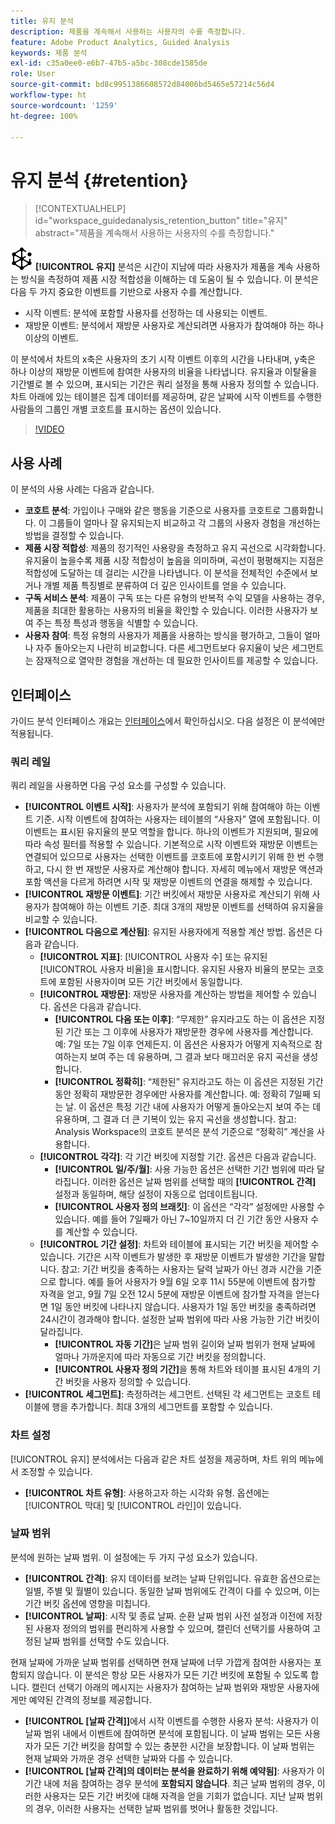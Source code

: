 ```yaml
---
title: 유지 분석
description: 제품을 계속해서 사용하는 사용자의 수를 측정합니다.
feature: Adobe Product Analytics, Guided Analysis
keywords: 제품 분석
exl-id: c35a0ee0-e6b7-47b5-a5bc-308cde1585de
role: User
source-git-commit: bd8c9951386608572d84006bd5465e57214c56d4
workflow-type: ht
source-wordcount: '1259'
ht-degree: 100%

---
```


# 유지 분석 {#retention}

<!-- markdownlint-disable MD034 -->

>[!CONTEXTUALHELP]
>id="workspace_guidedanalysis_retention_button"
>title="유지"
>abstract="제품을 계속해서 사용하는 사용자의 수를 측정합니다."

<!-- markdownlint-enable MD034 -->

![유지](/help/assets/icons/Retention.svg) **[!UICONTROL 유지]** 분석은 시간이 지남에 따라 사용자가 제품을 계속 사용하는 방식을 측정하여 제품 시장 적합성을 이해하는 데 도움이 될 수 있습니다. 이 분석은 다음 두 가지 중요한 이벤트를 기반으로 사용자 수를 계산합니다.

* 시작 이벤트: 분석에 포함할 사용자를 선정하는 데 사용되는 이벤트.
* 재방문 이벤트: 분석에서 재방문 사용자로 계산되려면 사용자가 참여해야 하는 하나 이상의 이벤트.

이 분석에서 차트의 x축은 사용자의 초기 시작 이벤트 이후의 시간을 나타내며, y축은 하나 이상의 재방문 이벤트에 참여한 사용자의 비율을 나타냅니다. 유지율과 이탈율을 기간별로 볼 수 있으며, 표시되는 기간은 쿼리 설정을 통해 사용자 정의할 수 있습니다. 차트 아래에 있는 테이블은 집계 데이터를 제공하며, 같은 날짜에 시작 이벤트를 수행한 사람들의 그룹인 개별 코호트를 표시하는 옵션이 있습니다.

>[!VIDEO](https://video.tv.adobe.com/v/3430503/?quality=12&learn=on)


## 사용 사례

이 분석의 사용 사례는 다음과 같습니다.

* **코호트 분석**: 가입이나 구매와 같은 행동을 기준으로 사용자를 코호트로 그룹화합니다. 이 그룹들이 얼마나 잘 유지되는지 비교하고 각 그룹의 사용자 경험을 개선하는 방법을 결정할 수 있습니다.
* **제품 시장 적합성**: 제품의 정기적인 사용량을 측정하고 유지 곡선으로 시각화합니다. 유지율이 높을수록 제품 시장 적합성이 높음을 의미하며, 곡선이 평평해지는 지점은 적합성에 도달하는 데 걸리는 시간을 나타냅니다. 이 분석을 전체적인 수준에서 보거나 개별 제품 특징별로 분류하여 더 깊은 인사이트를 얻을 수 있습니다.
* **구독 서비스 분석**: 제품이 구독 또는 다른 유형의 반복적 수익 모델을 사용하는 경우, 제품을 최대한 활용하는 사용자의 비율을 확인할 수 있습니다. 이러한 사용자가 보여 주는 특정 특성과 행동을 식별할 수 있습니다.
* **사용자 참여**: 특정 유형의 사용자가 제품을 사용하는 방식을 평가하고, 그들이 얼마나 자주 돌아오는지 나란히 비교합니다. 다른 세그먼트보다 유지율이 낮은 세그먼트는 잠재적으로 열악한 경험을 개선하는 데 필요한 인사이트를 제공할 수 있습니다.

## 인터페이스

가이드 분석 인터페이스 개요는 [인터페이스](../overview.md#interface)에서 확인하십시오. 다음 설정은 이 분석에만 적용됩니다.

### 쿼리 레일

쿼리 레일을 사용하면 다음 구성 요소를 구성할 수 있습니다.

* **[!UICONTROL 이벤트 시작]**: 사용자가 분석에 포함되기 위해 참여해야 하는 이벤트 기준. 시작 이벤트에 참여하는 사용자는 테이블의 “사용자” 열에 포함됩니다. 이 이벤트는 표시된 유지율의 분모 역할을 합니다. 하나의 이벤트가 지원되며, 필요에 따라 속성 필터를 적용할 수 있습니다. 기본적으로 시작 이벤트와 재방문 이벤트는 연결되어 있으므로 사용자는 선택한 이벤트를 코호트에 포함시키기 위해 한 번 수행하고, 다시 한 번 재방문 사용자로 계산해야 합니다. 자세히 메뉴에서 재방문 액션과 포함 액션을 다르게 하려면 시작 및 재방문 이벤트의 연결을 해제할 수 있습니다.
* **[!UICONTROL 재방문 이벤트]**: 기간 버킷에서 재방문 사용자로 계산되기 위해 사용자가 참여해야 하는 이벤트 기준. 최대 3개의 재방문 이벤트를 선택하여 유지율을 비교할 수 있습니다.
* **[!UICONTROL 다음으로 계산됨]**: 유지된 사용자에게 적용할 계산 방법. 옵션은 다음과 같습니다.
   * **[!UICONTROL 지표]**: [!UICONTROL 사용자 수] 또는 유지된 [!UICONTROL 사용자 비율]을 표시합니다. 유지된 사용자 비율의 분모는 코호트에 포함된 사용자이며 모든 기간 버킷에서 동일합니다.
   * **[!UICONTROL 재방문]**: 재방문 사용자를 계산하는 방법을 제어할 수 있습니다. 옵션은 다음과 같습니다.
      * **[!UICONTROL 다음 또는 이후]**: “무제한” 유지라고도 하는 이 옵션은 지정된 기간 또는 그 이후에 사용자가 재방문한 경우에 사용자를 계산합니다. 예: 7일 또는 7일 이후 언제든지. 이 옵션은 사용자가 어떻게 지속적으로 참여하는지 보여 주는 데 유용하며, 그 결과 보다 매끄러운 유지 곡선을 생성합니다.
      * **[!UICONTROL 정확히]**: “제한된” 유지라고도 하는 이 옵션은 지정된 기간 동안 정확히 재방문한 경우에만 사용자를 계산합니다. 예: 정확히 7일째 되는 날. 이 옵션은 특정 기간 내에 사용자가 어떻게 돌아오는지 보여 주는 데 유용하며, 그 결과 더 큰 기복이 있는 유지 곡선을 생성합니다. 참고: Analysis Workspace의 코호트 분석은 분석 기준으로 “정확히” 계산을 사용합니다.
   * **[!UICONTROL 각각]**: 각 기간 버킷에 지정할 기간. 옵션은 다음과 같습니다.
      * **[!UICONTROL 일/주/월]**: 사용 가능한 옵션은 선택한 기간 범위에 따라 달라집니다. 이러한 옵션은 날짜 범위를 선택할 때의 **[!UICONTROL 간격]** 설정과 동일하며, 해당 설정이 자동으로 업데이트됩니다.
      * **[!UICONTROL 사용자 정의 브래킷]**: 이 옵션은 “각각” 설정에만 사용할 수 있습니다. 예를 들어 7일째가 아닌 7~10일까지 더 긴 기간 동안 사용자 수를 계산할 수 있습니다.
   * **[!UICONTROL 기간 설정]**: 차트와 테이블에 표시되는 기간 버킷을 제어할 수 있습니다. 기간은 시작 이벤트가 발생한 후 재방문 이벤트가 발생한 기간을 말합니다. 참고: 기간 버킷을 충족하는 사용자는 달력 날짜가 아닌 경과 시간을 기준으로 합니다. 예를 들어 사용자가 9월 6일 오후 11시 55분에 이벤트에 참가할 자격을 얻고, 9월 7일 오전 12시 5분에 재방문 이벤트에 참가할 자격을 얻는다면 1일 동안 버킷에 나타나지 않습니다. 사용자가 1일 동안 버킷을 충족하려면 24시간이 경과해야 합니다. 설정한 날짜 범위에 따라 사용 가능한 기간 버킷이 달라집니다.
      * **[!UICONTROL 자동 기간]**&#x200B;은 날짜 범위 길이와 날짜 범위가 현재 날짜에 얼마나 가까운지에 따라 자동으로 기간 버킷을 정의합니다.
      * **[!UICONTROL 사용자 정의 기간]**&#x200B;을 통해 차트와 테이블 표시된 4개의 기간 버킷을 사용자 정의할 수 있습니다.
* **[!UICONTROL 세그먼트]**: 측정하려는 세그먼트. 선택된 각 세그먼트는 코호트 테이블에 행을 추가합니다. 최대 3개의 세그먼트를 포함할 수 있습니다.

### 차트 설정

[!UICONTROL 유지] 분석에서는 다음과 같은 차트 설정을 제공하며, 차트 위의 메뉴에서 조정할 수 있습니다.

* **[!UICONTROL 차트 유형]**: 사용하고자 하는 시각화 유형. 옵션에는 [!UICONTROL 막대] 및 [!UICONTROL 라인]이 있습니다.

### 날짜 범위

분석에 원하는 날짜 범위. 이 설정에는 두 가지 구성 요소가 있습니다.

* **[!UICONTROL 간격]**: 유지 데이터를 보려는 날짜 단위입니다. 유효한 옵션으로는 일별, 주별 및 월별이 있습니다. 동일한 날짜 범위에도 간격이 다를 수 있으며, 이는 기간 버킷 옵션에 영향을 미칩니다.
* **[!UICONTROL 날짜]**: 시작 및 종료 날짜. 순환 날짜 범위 사전 설정과 이전에 저장된 사용자 정의의 범위를 편리하게 사용할 수 있으며, 캘린더 선택기를 사용하여 고정된 날짜 범위를 선택할 수도 있습니다.

현재 날짜에 가까운 날짜 범위를 선택하면 현재 날짜에 너무 가깝게 참여한 사용자는 포함되지 않습니다. 이 분석은 항상 모든 사용자가 모든 기간 버킷에 포함될 수 있도록 합니다. 캘린더 선택기 아래의 메시지는 사용자가 참여하는 날짜 범위와 재방문 사용자에게만 예약된 간격의 정보를 제공합니다.

* **[!UICONTROL [날짜 간격]]**&#x200B;에서 시작 이벤트를 수행한 사용자 분석: 사용자가 이 날짜 범위 내에서 이벤트에 참여하면 분석에 포함됩니다. 이 날짜 범위는 모든 사용자가 모든 기간 버킷을 참여할 수 있는 충분한 시간을 보장합니다. 이 날짜 범위는 현재 날짜와 가까운 경우 선택한 날짜와 다를 수 있습니다.
* **[!UICONTROL [날짜 간격]의 데이터는 분석을 완료하기 위해 예약됨]**: 사용자가 이 기간 내에 처음 참여하는 경우 분석에 **포함되지 않습니다**. 최근 날짜 범위의 경우, 이러한 사용자는 모든 기간 버킷에 대해 자격을 얻을 기회가 없습니다. 지난 날짜 범위의 경우, 이러한 사용자는 선택한 날짜 범위를 벗어나 활동한 것입니다.

<!--
## Example

See below for an example of the analysis.

![Retention](../assets/retention.png)

-->